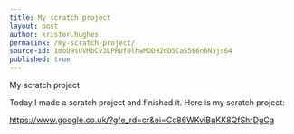 ```yaml
---
title: My scratch project
layout: post
author: krister.hughes
permalink: /my-scratch-project/
source-id: 1moU9sUVMbCv3LPRUf0lhwMDDH2dD5CaS566n6N5js64
published: true
---
```

My scratch project

Today I made a scratch project and finished it. Here is my scratch project:

https://www.google.co.uk/?gfe_rd=cr&ei=Cc86WKviBqKK8QfShrDgCg

